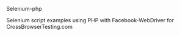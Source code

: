Selenium-php

Selenium script examples using PHP with Facebook-WebDriver for CrossBrowserTesting.com
